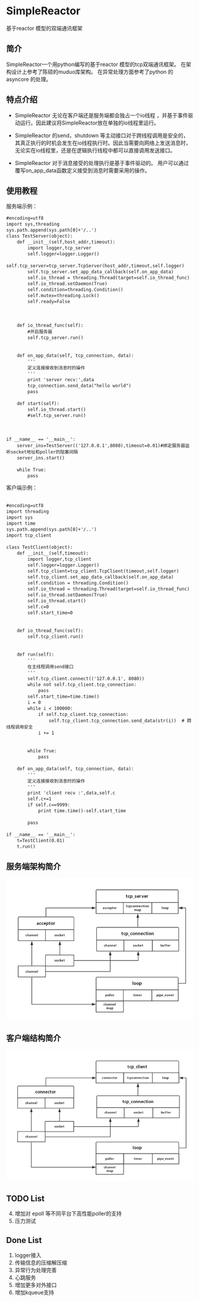 # SimpleReactor
基于reactor 模型的双端通讯框架

## 简介

SimpleReactor一个用python编写的基于reactor 模型的tcp双端通讯框架。
在架构设计上参考了陈硕的muduo库架构。
在异常处理方面参考了python 的asyncore 的处理。

## 特点介绍

- SimpleReactor 无论在客户端还是服务端都会独占一个io线程
，并基于事件驱动运行。因此建议将SimpleReactor放在单独的io线程里运行。

- SimpleReactor 的send，shutdown 等主动接口对于跨线程调用是安全的，其真正执行的时机会发生在io线程执行时。因此当需要向网络上发送消息时，无论实在io线程里，还是在逻辑执行线程中都可以直接调用发送接口。

- SimpleReactor 对于消息接受的处理执行是基于事件驱动的。
用户可以通过覆写on_app_data函数定义接受到消息时需要采用的操作。


## 使用教程

服务端示例：

```
#encoding=utf8
import sys,threading
sys.path.append(sys.path[0]+'/..')
class TestServer(object):
	def __init__(self,host_addr,timeout):
		import logger,tcp_server
		self.logger=logger.Logger()
		self.tcp_server=tcp_server.TcpServer(host_addr,timeout,self.logger)
		self.tcp_server.set_app_data_callback(self.on_app_data)
		self.io_thread = threading.Thread(target=self.io_thread_func)
		self.io_thread.setDaemon(True)
		self.condition=threading.Condition()
		self.mutex=threading.Lock()
		self.ready=False



	def io_thread_func(self):
		#开启服务器
		self.tcp_server.run()


	def on_app_data(self, tcp_connection, data):
		'''
		定义连接接收到消息时的操作
		'''
		print 'server recv:',data
		tcp_connection.send_data("hello world")
		pass

	def start(self):
		self.io_thread.start()
		#self.tcp_server.run()



if __name__ == '__main__':
	server_ins=TestServer(('127.0.0.1',8080),timeout=0.01)#绑定服务器监听socket地址和poller的阻塞间隔
	server_ins.start()

	while True:
		pass

```

客户端示例：


```

#encoding=utf8
import threading
import sys
import time
sys.path.append(sys.path[0]+'/..')
import tcp_client

class TestClient(object):
	def __init__(self,timeout):
		import logger,tcp_client
		self.logger=logger.Logger()
		self.tcp_client=tcp_client.TcpClient(timeout,self.logger)
		self.tcp_client.set_app_data_callback(self.on_app_data)
		self.condition = threading.Condition()
		self.io_thread = threading.Thread(target=self.io_thread_func)
		self.io_thread.setDaemon(True)
		self.io_thread.start()
		self.c=0
		self.start_time=0


	def io_thread_func(self):
		self.tcp_client.run()


	def run(self):
		'''
		在主线程调用send接口
		'''
		self.tcp_client.connect(('127.0.0.1', 8080))
		while not self.tcp_client.tcp_connection:
			pass
		self.start_time=time.time()
		i = 0
		while i < 100000:
			if self.tcp_client.tcp_connection:
				self.tcp_client.tcp_connection.send_data(str(i))  # 跨线程调用安全
			i += 1


		while True:
			pass

	def on_app_data(self, tcp_connection, data):
		'''
		定义连接接收到消息时的操作
		'''
		print 'client recv :',data,self.c
		self.c+=1
		if self.c==9999:
			print time.time()-self.start_time

		pass

if __name__ == '__main__':
	t=TestClient(0.01)
	t.run()
```


## 服务端架构简介

![tcp_server](https://github.com/LightCong/SimpleReactor/blob/master/pic/reactor_server.png)


## 客户端结构简介

![tcp_client](https://github.com/LightCong/SimpleReactor/blob/master/pic/reactor_client.png)

## TODO List




4. 增加对 epoll 等不同平台下高性能poller的支持
 
6. 压力测试


## Done List
1. logger接入
5. 传输信息的压缩解压缩 
2. 异常行为处理完善
7. 心跳服务
3. 增加更多对外接口
4. 增加kqueue支持



